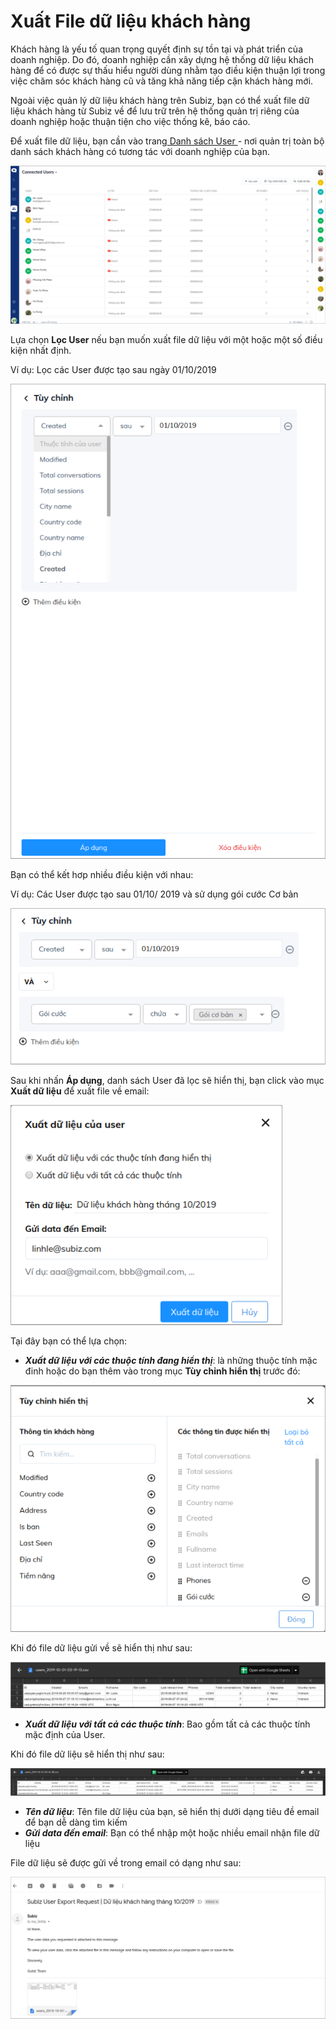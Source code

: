 # Xuất File dữ liệu khách hàng

Khách hàng là yếu tố quan trọng quyết định sự tồn tại và phát triển của doanh nghiệp. Do đó, doanh nghiệp cần xây dựng hệ thống dữ liệu khách hàng để có được sự thấu hiểu người dùng nhằm tạo điều kiện thuận lợi trong việc chăm sóc khách hàng cũ và tăng khả năng tiếp cận khách hàng mới.

Ngoài việc quản lý dữ liệu khách hàng trên Subiz, bạn có thể xuất file dữ liệu khách hàng từ Subiz về để lưu trữ trên hệ thống quản trị riêng của doanh nghiệp hoặc thuận tiện cho việc thống kê, báo cáo.

Để xuất file dữ liệu, bạn cần vào trang[ Danh sách User ](https://app.subiz.com/contacts) - nơi quản trị toàn bộ danh sách khách hàng có tương tác với doanh nghiệp của bạn. 

![Danh s&#xE1;ch User](../../.gitbook/assets/contact.png)

Lựa chọn **Lọc User** nếu bạn muốn xuất file dữ liệu với một hoặc một số điều kiện nhất định.

Ví dụ: Lọc các User được tạo sau ngày 01/10/2019

![L&#x1ECD;c User](../../.gitbook/assets/loc.png)

Bạn có thể kết hơp nhiều điều kiện với nhau:

Ví dụ: Các User được tạo sau 01/10/ 2019 và sử dụng gói cước Cơ bản

![L&#x1ECD;c nhi&#x1EC1;u &#x111;i&#x1EC1;u ki&#x1EC7;n](../../.gitbook/assets/loc-nhieu-dieu-kien.png)

Sau khi nhấn **Áp dụng**, danh sách User đã lọc sẽ hiển thị, bạn click vào mục **Xuất dữ liệu** để xuất file về email:

![Xu&#x1EA5;t d&#x1EEF; li&#x1EC7;u User](../../.gitbook/assets/xuat-file-3.png)

Tại đây bạn có thể lựa chọn:

- _**Xuất dữ liệu với các thuộc tính đang hiển thị**_: là những thuộc tính mặc đinh hoặc do bạn thêm vào trong mục **Tùy chỉnh hiển thị** trước đó:

![T&#xF9;y ch&#x1EC9;nh hi&#x1EC3;n th&#x1ECB;](../../.gitbook/assets/thuoc-tinh-hien-thi.png)

Khi đó file dữ liệu gửi về sẽ hiển thị như sau:

![File d&#x1EEF; li&#x1EC7;u](../../.gitbook/assets/file-du-lieu.png)

- _**Xuất dữ liệu với tất cả các thuộc tính**_: Bao gồm tất cả các thuộc tính mặc định của User.

Khi đó file dữ liệu sẽ hiển thị như sau:

![File d&#x1EEF; li&#x1EC7;u t&#x1EA5;t c&#x1EA3; c&#xE1;c thu&#x1ED9;c t&#xED;nh](../../.gitbook/assets/xuat-file-du-lieu.png)

* _**Tên dữ liệu**_: Tên file dữ liệu của bạn, sẽ hiển thị dưới dạng tiêu đề email để bạn dễ dàng tìm kiếm
* _**Gửi data đến email**_: Bạn có thể nhập một hoặc nhiều email nhận file dữ liệu

File dữ liệu sẽ được gửi về trong email có dạng như sau:

![Email xu&#x1EA5;t file d&#x1EEF; li&#x1EC7;u](../../.gitbook/assets/email%20%281%29.png)

